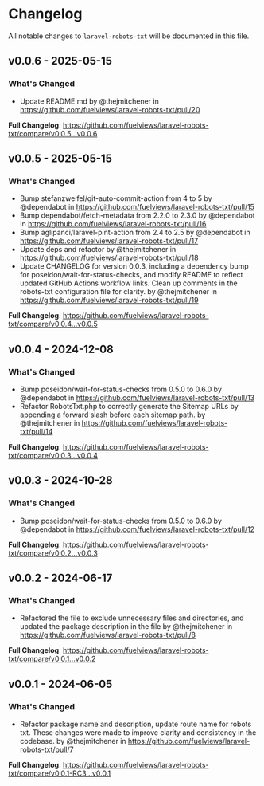 # Changelog

All notable changes to `laravel-robots-txt` will be documented in this file.

## v0.0.6 - 2025-05-15

### What's Changed

* Update README.md by @thejmitchener in https://github.com/fuelviews/laravel-robots-txt/pull/20

**Full Changelog**: https://github.com/fuelviews/laravel-robots-txt/compare/v0.0.5...v0.0.6

## v0.0.5 - 2025-05-15

### What's Changed

* Bump stefanzweifel/git-auto-commit-action from 4 to 5 by @dependabot in https://github.com/fuelviews/laravel-robots-txt/pull/15
* Bump dependabot/fetch-metadata from 2.2.0 to 2.3.0 by @dependabot in https://github.com/fuelviews/laravel-robots-txt/pull/16
* Bump aglipanci/laravel-pint-action from 2.4 to 2.5 by @dependabot in https://github.com/fuelviews/laravel-robots-txt/pull/17
* Update deps and refactor by @thejmitchener in https://github.com/fuelviews/laravel-robots-txt/pull/18
* Update CHANGELOG for version 0.0.3, including a dependency bump for poseidon/wait-for-status-checks, and modify README to reflect updated GitHub Actions workflow links. Clean up comments in the robots-txt configuration file for clarity. by @thejmitchener in https://github.com/fuelviews/laravel-robots-txt/pull/19

**Full Changelog**: https://github.com/fuelviews/laravel-robots-txt/compare/v0.0.4...v0.0.5

## v0.0.4 - 2024-12-08

### What's Changed

* Bump poseidon/wait-for-status-checks from 0.5.0 to 0.6.0 by @dependabot in https://github.com/fuelviews/laravel-robots-txt/pull/13
* Refactor RobotsTxt.php to correctly generate the Sitemap URLs by appending a forward slash before each sitemap path. by @thejmitchener in https://github.com/fuelviews/laravel-robots-txt/pull/14

**Full Changelog**: https://github.com/fuelviews/laravel-robots-txt/compare/v0.0.3...v0.0.4

## v0.0.3 - 2024-10-28

### What's Changed

* Bump poseidon/wait-for-status-checks from 0.5.0 to 0.6.0 by @dependabot in https://github.com/fuelviews/laravel-robots-txt/pull/12

**Full Changelog**: https://github.com/fuelviews/laravel-robots-txt/compare/v0.0.2...v0.0.3

## v0.0.2 - 2024-06-17

### What's Changed

* Refactored the  file to exclude unnecessary files and directories, and updated the package description in the  file by @thejmitchener in https://github.com/fuelviews/laravel-robots-txt/pull/8

**Full Changelog**: https://github.com/fuelviews/laravel-robots-txt/compare/v0.0.1...v0.0.2

## v0.0.1 - 2024-06-05

### What's Changed

* Refactor package name and description, update route name for robots txt. These changes were made to improve clarity and consistency in the codebase. by @thejmitchener in https://github.com/fuelviews/laravel-robots-txt/pull/7

**Full Changelog**: https://github.com/fuelviews/laravel-robots-txt/compare/v0.0.1-RC3...v0.0.1
